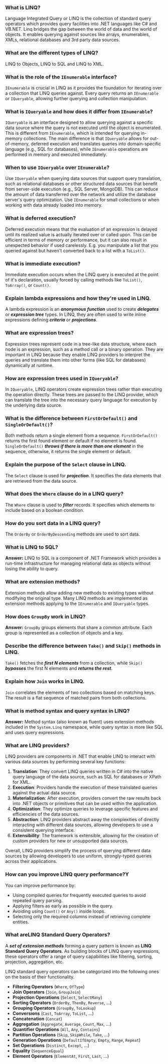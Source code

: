 ### What is LINQ?
Language Integrated Query or LINQ is the collection of standard query operators which provides query facilities into .NET languages like C# and VB.NET. Linq bridges the gap between the world of data and the world of objects. It enables querying against sources like arrays, enumerables, XMLs, relational databases and 3rd party data sources.

### What are the different types of LINQ?
LINQ to Objects, LINQ to SQL and LINQ to XML.

### What is the role of the `IEnumerable` interface?
`IEnumerable` is crucial in LINQ as it provides the foundation for iterating over a collection that LINQ queries against. Every query returns an `IEnumerable` or `IQueryable`, allowing further querying and collection manipulation.

### What is `IQueryable` and how does it differ from `IEnumerable`?
`IQueryable` is an interface designed to allow querying against a specific data source where the query is not executed until the object is enumerated. This is different from `IEnumerable`, which is intended for querying in-memory collections. The main difference is that `IQueryable` allows for out-of-memory, deferred execution and translates queries into domain-specific language (e.g., SQL for databases), while `IEnumerable` operations are performed in memory and executed immediately.

### When to use `IQueryable` over `IEnumerable`?
Use `IQueryable` when querying data sources that support query translation, such as relational databases or other structured data sources that benefit from server-side execution (e.g., SQL Server, MongoDB). This can reduce the amount of data transferred over the network and utilize the database server's query optimization. Use `IEnumerable` for small collections or when working with data already loaded into memory.

### What is deferred execution?
Deferred execution means that the evaluation of an expression is delayed until its realized value is actually iterated over or called upon. This can be efficient in terms of memory or performance, but it can also result in unexpected behavior if used carelessly. E.g. you manipulate a list that you queried against but haven't converted back to a list with a `ToList()`.

### What is immediate execution?
Immediate execution occurs when the LINQ query is executed at the point of it's declaration, usually forced by calling methods like `ToList()`, `ToArray()`, or `Count()`.

### Explain lambda expressions and how they're used in LINQ.
A lambda expression is an ***anonymous function*** used to create ***delegates*** or ***expression tree*** types. In LINQ, they are often used to write inline expressions defining ***criteria*** or ***projections***.

### What are expression trees?
Expression trees represent code in a tree-like data structure, where each node is an expression, such as a method call or a binary operation. They are important in LINQ because they enable LINQ providers to interpret the queries and translate them into other forms (like SQL for databases) dynamically at runtime.

### How are expression trees used in `IQueryable`?
In `IQueryable`, LINQ operators create expression trees rather than executing the operation directly. These trees are passed to the LINQ provider, which can translate the tree into the necessary query language for execution by the underlying data source.

### What is the difference between `FirstOrDefault()` and `SingleOrDefault()`?
Both methods return a single element from a sequence. `FirstOrDefault()` returns the first found element or default if no element is found. `SingleOrDefault()` ***throws if there is more than one element*** in the sequence, otherwise, it returns the single element or default.

### Explain the purpose of the `Select` clause in LINQ.
The `Select` clause is used for ***projection***. It specifies the data elements that are retrieved from the data source.

### What does the `Where` clause do in a LINQ query?
The `Where` clause is used to ***filter*** records. It specifies which elements to include based on a boolean condition.

### How do you sort data in a LINQ query?
The `OrderBy` or `OrderByDescending` methods are used to sort data.

### What is LINQ to SQL?
**Answer:** LINQ to SQL is a component of .NET Framework which provides a run-time infrastructure for managing relational data as objects without losing the ability to query.

### What are extension methods?
Extension methods allow adding new methods to existing types without modifying the original type. Many LINQ methods are implemented as extension methods applying to the `IEnumerable` and `IQueryable` types.

### How does `GroupBy` work in LINQ?
**Answer:** `GroupBy` groups elements that share a common attribute. Each group is represented as a collection of objects and a key.

### Describe the difference between `Take()` and `Skip()` methods in LINQ.
`Take()` fetches the ***first N elements*** from a collection, while `Skip()` ***bypasses*** the first N elements and ***returns the rest***.

### Explain how `Join` works in LINQ.
`Join` correlates the elements of two collections based on matching keys. The result is a flat sequence of matched pairs from both collections.

### What is method syntax and query syntax in LINQ?
**Answer:** Method syntax (also known as fluent) uses extension methods included in the `System.Linq` namespace, while query syntax is more like SQL and uses query expressions.

### What are LINQ providers?
LINQ providers are components in .NET that enable LINQ to interact with various data sources by performing several key functions:

1. **Translation**: They convert LINQ queries written in C# into the native query language of the data source, such as SQL for databases or XPath for XML.
2. **Execution**: Providers handle the execution of these translated queries against the actual data source.
3. **Materialization**: After execution, providers convert the raw results back into .NET objects or primitives that can be used within the application.
4. **Optimization**: They optimize queries to leverage specific features and efficiencies of the data sources.
5. **Abstraction**: LINQ providers abstract away the complexities of directly interacting with different data sources, allowing developers to use a consistent querying interface.
6. **Extensibility**: The framework is extensible, allowing for the creation of custom providers for new or unsupported data sources.

Overall, LINQ providers simplify the process of querying different data sources by allowing developers to use uniform, strongly-typed queries across their applications.

### How can you improve LINQ query performance?Y
You can improve performance by:
- Using compiled queries for frequently executed queries to avoid repeated query parsing.
- Applying filters as early as possible in the query.
- Avoiding using `Count()` or `Any()` inside loops.
- Selecting only the required columns instead of retrieving complete entities.

### What areLINQ Standard Query Operators?
A ***set of extension methods*** forming a query pattern is known as **LINQ Standard Query Operators**. As building blocks of LINQ query expressions, these operators offer a range of query capabilities like filtering, sorting, projection, aggregation, etc.

LINQ standard query operators can be categorized into the following ones on the basis of their functionality.

- **Filtering Operators** (`Where`, `OfType`)
- **Join Operators** (`Join`, `GroupJoin`)
- **Projection Operations** (`Select`, `SelectMany`)
- **Sorting Operators** (`OrderBy`, `ThenBy`, `Reverse`, ...)
- **Grouping Operators** (`GroupBy`, `ToLookup`)
- **Conversions** (`Cast`, `ToArray`, `ToList`, ...)
- **Concatenation** (`Concat`)
- **Aggregation** (`Aggregate`, `Average`, `Count`, `Max`, ...)
- **Quantifier Operations** (`All`, `Any`, `Contains`)
- **Partition Operations** (`Skip`, `SkipWhile`, `Take`, ...)
- **Generation Operations** (`DefaultIfEmpty`, `Empty`, `Range`, `Repeat`)
- **Set Operations** (`Distinct`, `Except`, ...)
- **Equality** (`SequenceEqual`)
- **Element Operators** (`ElementAt`, `First`, `Last`, ...)
